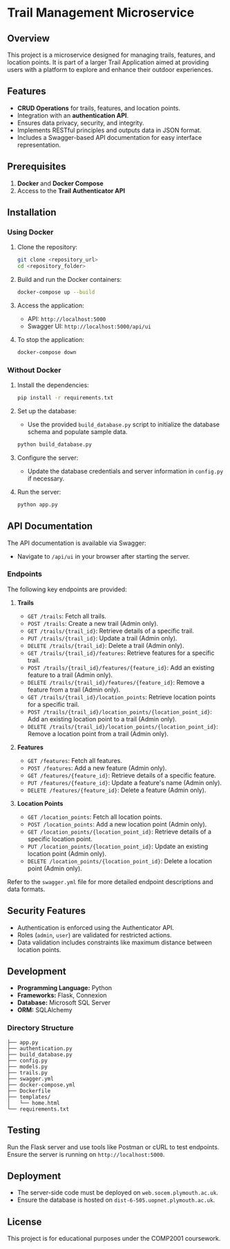 # Trail Management Microservice

## Overview
This project is a microservice designed for managing trails, features, and location points. It is part of a larger Trail Application aimed at providing users with a platform to explore and enhance their outdoor experiences.

## Features
- **CRUD Operations** for trails, features, and location points.
- Integration with an **authentication API**.
- Ensures data privacy, security, and integrity.
- Implements RESTful principles and outputs data in JSON format.
- Includes a Swagger-based API documentation for easy interface representation.

## Prerequisites
1. **Docker** and **Docker Compose**
2. Access to the **Trail Authenticator API**

## Installation

### Using Docker

1. Clone the repository:
   ```bash
   git clone <repository_url>
   cd <repository_folder>
   ```

2. Build and run the Docker containers:
   ```bash
   docker-compose up --build
   ```

3. Access the application:
   - API: `http://localhost:5000`
   - Swagger UI: `http://localhost:5000/api/ui`

4. To stop the application:
   ```bash
   docker-compose down
   ```

### Without Docker

1. Install the dependencies:
   ```bash
   pip install -r requirements.txt
   ```

2. Set up the database:
   - Use the provided `build_database.py` script to initialize the database schema and populate sample data.
   ```bash
   python build_database.py
   ```

3. Configure the server:
   - Update the database credentials and server information in `config.py` if necessary.

4. Run the server:
   ```bash
   python app.py
   ```

## API Documentation
The API documentation is available via Swagger:
- Navigate to `/api/ui` in your browser after starting the server.

### Endpoints
The following key endpoints are provided:

1. **Trails**
   - `GET /trails`: Fetch all trails.
   - `POST /trails`: Create a new trail (Admin only).
   - `GET /trails/{trail_id}`: Retrieve details of a specific trail.
   - `PUT /trails/{trail_id}`: Update a trail (Admin only).
   - `DELETE /trails/{trail_id}`: Delete a trail (Admin only).
   - `GET /trails/{trail_id}/features`: Retrieve features for a specific trail.
   - `POST /trails/{trail_id}/features/{feature_id}`: Add an existing feature to a trail (Admin only).
   - `DELETE /trails/{trail_id}/features/{feature_id}`: Remove a feature from a trail (Admin only).
   - `GET /trails/{trail_id}/location_points`: Retrieve location points for a specific trail.
   - `POST /trails/{trail_id}/location_points/{location_point_id}`: Add an existing location point to a trail (Admin only).
   - `DELETE /trails/{trail_id}/location_points/{location_point_id}`: Remove a location point from a trail (Admin only).

2. **Features**
   - `GET /features`: Fetch all features.
   - `POST /features`: Add a new feature (Admin only).
   - `GET /features/{feature_id}`: Retrieve details of a specific feature.
   - `PUT /features/{feature_id}`: Update a feature's name (Admin only).
   - `DELETE /features/{feature_id}`: Delete a feature (Admin only).

3. **Location Points**
   - `GET /location_points`: Fetch all location points.
   - `POST /location_points`: Add a new location point (Admin only).
   - `GET /location_points/{location_point_id}`: Retrieve details of a specific location point.
   - `PUT /location_points/{location_point_id}`: Update an existing location point (Admin only).
   - `DELETE /location_points/{location_point_id}`: Delete a location point (Admin only).

Refer to the `swagger.yml` file for more detailed endpoint descriptions and data formats.

## Security Features
- Authentication is enforced using the Authenticator API.
- Roles (`admin`, `user`) are validated for restricted actions.
- Data validation includes constraints like maximum distance between location points.

## Development
- **Programming Language:** Python
- **Frameworks:** Flask, Connexion
- **Database:** Microsoft SQL Server
- **ORM:** SQLAlchemy

### Directory Structure
```
├── app.py
├── authentication.py
├── build_database.py
├── config.py
├── models.py
├── trails.py
├── swagger.yml
├── docker-compose.yml
├── Dockerfile
├── templates/
│   └── home.html
└── requirements.txt
```

## Testing
Run the Flask server and use tools like Postman or cURL to test endpoints. Ensure the server is running on `http://localhost:5000`.

## Deployment
- The server-side code must be deployed on `web.socem.plymouth.ac.uk`.
- Ensure the database is hosted on `dist-6-505.uopnet.plymouth.ac.uk`.

## License
This project is for educational purposes under the COMP2001 coursework.
